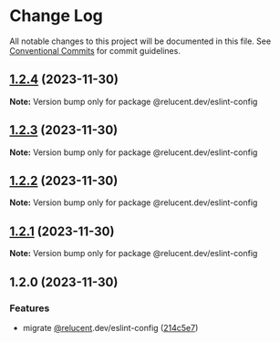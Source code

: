 # Change Log

All notable changes to this project will be documented in this file.
See [Conventional Commits](https://conventionalcommits.org) for commit guidelines.

## [1.2.4](https://github.com/RelucentDev/governance-shared/compare/@relucent.dev/eslint-config@1.2.3...@relucent.dev/eslint-config@1.2.4) (2023-11-30)

**Note:** Version bump only for package @relucent.dev/eslint-config





## [1.2.3](https://github.com/RelucentDev/governance-shared/compare/@relucent.dev/eslint-config@1.2.2...@relucent.dev/eslint-config@1.2.3) (2023-11-30)

**Note:** Version bump only for package @relucent.dev/eslint-config

## [1.2.2](https://github.com/RelucentDev/governance-shared/compare/@relucent.dev/eslint-config@1.2.1...@relucent.dev/eslint-config@1.2.2) (2023-11-30)

**Note:** Version bump only for package @relucent.dev/eslint-config

## [1.2.1](https://github.com/RelucentDev/relucent-pkg/compare/@relucent.dev/eslint-config@1.2.0...@relucent.dev/eslint-config@1.2.1) (2023-11-30)

**Note:** Version bump only for package @relucent.dev/eslint-config

## 1.2.0 (2023-11-30)

### Features

- migrate [@relucent](https://github.com/relucent).dev/eslint-config ([214c5e7](https://github.com/RelucentDev/governance-shared/commit/214c5e74d5ad21c09bcc2a2913bffd2716979bf0))
